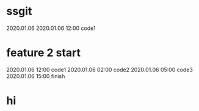 # ssgit
2020.01.06 
2020.01.06 12:00 code1

# feature 2 start
2020.01.06 12:00 code1
2020.01.06 02:00 code2
2020.01.06 05:00 code3
2020.01.06 15:00 finish

# hi

